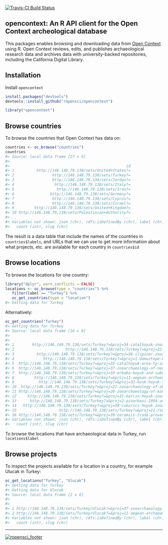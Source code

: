 <!-- README.md is generated from README.Rmd. Please edit that file -->
[![Travis-CI Build Status](https://travis-ci.org/ropensci/opencontext.png?branch=master)](https://travis-ci.org/ropensci/opencontext)

opencontext: An R API client for the Open Context archeological database
------------------------------------------------------------------------

This packages enables browsing and downloading data from [Open Context](http://opencontext.org/) using R. Open Context reviews, edits, and publishes archaeological research data and archives data with university-backed repositories, including the California Digital Library.

Installation
------------

Install `opencontext`

``` r
install.packages("devtools")
devtools::install_github("ropensci/opencontext")
```

``` r
library("opencontext")
```

Browse countries
----------------

To browse the countries that Open Context has data on:

``` r
countries <- oc_browse("countries")
countries
#> Source: local data frame [27 x 6]
#> 
#>                                                    id
#> 1          http://146.148.79.138/sets/United+States?=
#> 2                 http://146.148.79.138/sets/Turkey?=
#> 3                 http://146.148.79.138/sets/Jordan?=
#> 4                  http://146.148.79.138/sets/Italy?=
#> 5                   http://146.148.79.138/sets/Iran?=
#> 6                http://146.148.79.138/sets/Germany?=
#> 7                 http://146.148.79.138/sets/Cyprus?=
#> 8                 http://146.148.79.138/sets/Israel?=
#> 9         http://146.148.79.138/sets/United+Kingdom?=
#> 10 http://146.148.79.138/sets/Palestinian+Authority?=
#> ..                                                ...
#> Variables not shown: json (chr), rdfs:isDefinedBy (chr), label (chr),
#>   count (int), slug (chr)
```

The result is a data table that include the names of the countries in `countries$labels`, and URLs that we can use to get more information about what projects, etc. are avialable for each country in `countries$id`

Browse locations
----------------

To browse the locations for one country:

``` r
library("dplyr", warn.conflicts = FALSE)
locations <- oc_browse(type = "countries") %>%
   filter(label == "Turkey") %>%
   oc_get_countries(type = "location")
#> Getting data for Turkey
```

Alternatively:

``` r
oc_get_countries("Turkey")
#> Getting data for Turkey
#> Source: local data frame [16 x 6]
#> 
#>                                                                             id
#> 1        http://146.148.79.138/sets/Turkey?=&proj=34-catalhoyuk-zooarchaeology
#> 2                       http://146.148.79.138/sets/Turkey?=&proj=22-kenan-tepe
#> 3          http://146.148.79.138/sets/Turkey?=&proj=36-ilipinar-zooarchaeology
#> 4             http://146.148.79.138/sets/Turkey?=&proj=1-domuztepe-excavations
#> 5  http://146.148.79.138/sets/Turkey?=&proj=35-catalhoyuk-area-tp-zooarchaeolo
#> 6  http://146.148.79.138/sets/Turkey?=&proj=37-zooarchaeology-of-neolithic-ulu
#> 7  http://146.148.79.138/sets/Turkey?=&proj=33-erbaba-hoyuk-and-suberde-zooarc
#> 8         http://146.148.79.138/sets/Turkey?=&proj=11-aegean-archaeomalacology
#> 9           http://146.148.79.138/sets/Turkey?=&proj=32-kosk-hoyuk-faunal-data
#> 10  http://146.148.79.138/sets/Turkey?=&proj=27-zooarchaeology-of-okuzini-cave
#> 11 http://146.148.79.138/sets/Turkey?=&proj=26-zooarchaeology-of-karain-cave-b
#> 12     http://146.148.79.138/sets/Turkey?=&proj=31-barcin-hoyuk-zooarchaeology
#> 13      http://146.148.79.138/sets/Turkey?=&proj=2-pinarbasi-1994-animal-bones
#> 14   http://146.148.79.138/sets/Turkey?=&proj=30-cukurici-hoyuk-zooarchaeology
#> 15                   http://146.148.79.138/sets/Turkey?=&proj=21-rough-cilicia
#> 16 http://146.148.79.138/sets/Turkey?=&proj=39-ceramics-trade-provenience-and-
#> Variables not shown: json (chr), rdfs:isDefinedBy (chr), label (chr),
#>   count (int), slug (chr)
```

To browse the locations that have archaeological data in Turkey, run `locations$label`

Browse projects
---------------

To inspect the projects available for a location in a country, for example Ulucak in Turkey:

``` r
oc_get_locations("Turkey", "Ulucak")
#> Getting data for Turkey
#> Getting data for Ulucak
#> Source: local data frame [2 x 6]
#> 
#>                                                                            id
#> 1 http://146.148.79.138/sets/Turkey/Ulucak?=&proj=37-zooarchaeology-of-neolit
#> 2 http://146.148.79.138/sets/Turkey/Ulucak?=&proj=11-aegean-archaeomalacology
#> Variables not shown: json (chr), rdfs:isDefinedBy (chr), label (chr),
#>   count (int), slug (chr)
```

------------------------------------------------------------------------

[![ropensci\_footer](http://ropensci.org/public_images/github_footer.png)](http://ropensci.org)
